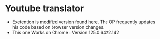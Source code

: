 # Youtube translator
+ Exetention is modified version found [here](https://github.com/toluschr/YouTube-Comment-Translate). The OP frequently updates his code based on browser version changes.
+ This one Works on Chrome : Version 125.0.6422.142